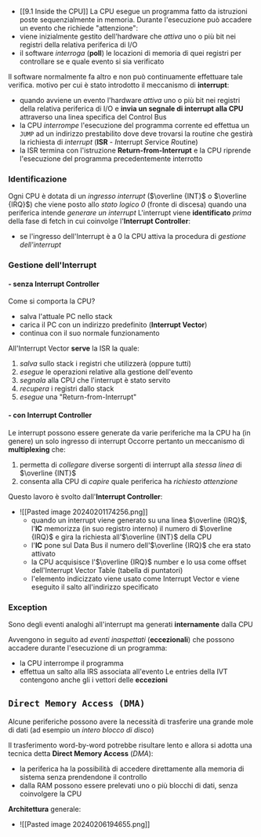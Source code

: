 - [[9.1 Inside the CPU]]
La CPU esegue un programma fatto da istruzioni poste sequenzialmente in memoria. Durante l'esecuzione può accadere un evento che richiede "attenzione":
- viene inizialmente gestito dell'hardware che *attiva* uno o più bit nei registri della relativa periferica di I/O
- il software *interroga* (**poll**) le locazioni di memoria di quei registri per controllare se e quale evento si sia verificato

Il software normalmente fa altro e non può continuamente effettuare tale verifica. motivo per cui è stato introdotto il meccanismo di **interrupt**:
- quando avviene un evento l'hardware *attiva* uno o più bit nei registri della relativa periferica di I/O e **invia un segnale di interrupt alla CPU** attraverso una linea specifica del Control Bus
- la CPU *interrompe* l'esecuzione del programma corrente ed effettua un `JUMP` ad un indirizzo prestabilito dove deve trovarsi la routine che gestirà la richiesta di *interrupt* (**ISR** - *I*nterrupt      *S*ervice *R*outine)
- la ISR termina con l'istruzione **Return-from-Interrupt** e la CPU riprende l'esecuzione del programma precedentemente interrotto
### Identificazione
Ogni CPU è dotata di un *ingresso interrupt* ($\overline {INT}$ o $\overline {IRQ}$) che viene posto allo *stato logico 0* (fronte di discesa) quando una periferica intende *generare un interrupt*
L'interrupt viene **identificato** *prima* della fase di fetch in cui coinvolge l'**Interrupt Controller**:
- se l'ingresso dell'Interrupt è a 0 la CPU attiva la procedura di *gestione dell'interrupt*
### Gestione dell'Interrupt
#### - senza Interrupt Controller
Come si comporta la CPU?
- salva l'attuale PC nello stack
- carica il PC con un indirizzo predefinito (**Interrupt Vector**)
- continua con il suo normale funzionamento

All'Interrupt Vector **serve** la ISR la quale:
1. *salva* sullo stack i registri che utilizzerà (oppure tutti)
2. *esegue* le operazioni relative alla gestione dell'evento
3. *segnala* alla CPU che l'interrupt è stato servito
4. *recupera* i registri dallo stack
5. *esegue* una "Return-from-Interrupt"
#### - con Interrupt Controller
Le interrupt possono essere generate da varie periferiche ma la CPU ha (in genere) un solo ingresso di interrupt
Occorre pertanto un meccanismo di **multiplexing** che:
1. permetta di *collegare* diverse sorgenti di interrupt alla *stessa linea* di $\overline {INT}$
2. consenta alla CPU di *capire* quale periferica ha *richiesto attenzione*

Questo lavoro è svolto dall'**Interrupt Controller**:
- ![[Pasted image 20240201174256.png]]
	- quando un interrupt viene generato su una linea $\overline {IRQ}$, l'**IC** memorizza (in suo registro interno) il numero di $\overline {IRQ}$ e gira la richiesta all'$\overline {INT}$ della CPU
	- l'**IC** pone sul Data Bus il numero dell'$\overline {IRQ}$ che era stato attivato
	- la CPU acquisisce l'$\overline {IRQ}$ number e lo usa come offset dell'Interrupt Vector Table (tabella di puntatori)
	- l'elemento indicizzato viene usato come Interrupt Vector e viene eseguito il salto all'indirizzo specificato
### Exception
Sono degli eventi analoghi all'interrupt ma generati **internamente** dalla CPU

Avvengono in seguito ad *eventi inaspettati* (**eccezionali**) che possono accadere durante l'esecuzione di un programma:
- la CPU interrompe il programma
- effettua un salto alla IRS associata all'evento
Le entries della IVT contengono anche gli i vettori delle **eccezioni**

## `Direct Memory Access (DMA)`
Alcune periferiche possono avere la necessità di trasferire una grande mole di dati (ad esempio un *intero blocco di disco*)

Il trasferimento word-by-word potrebbe risultare lento e allora si adotta una tecnica detta **Direct Memory Access** (*DMA*):
- la periferica ha la possibilità di accedere direttamente alla memoria di sistema senza prendendone il controllo
- dalla RAM possono essere prelevati uno o più blocchi di dati, senza coinvolgere la CPU

**Architettura** generale:
- ![[Pasted image 20240206194655.png]]
